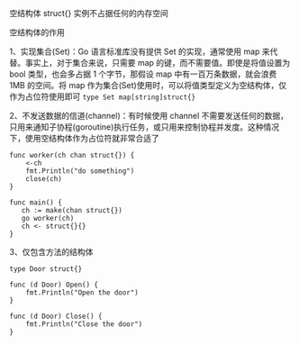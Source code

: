 
空结构体 struct{} 实例不占据任何的内存空间

空结构体的作用

1、实现集合(Set)：Go 语言标准库没有提供 Set 的实现，通常使用 map 来代替。事实上，对于集合来说，只需要 map 的键，而不需要值。即使是将值设置为 bool 类型，也会多占据 1 个字节，那假设 map 中有一百万条数据，就会浪费 1MB 的空间。将 map 作为集合(Set)使用时，可以将值类型定义为空结构体，仅作为占位符使用即可
```type Set map[string]struct{}```

2、不发送数据的信道(channel)：有时候使用 channel 不需要发送任何的数据，只用来通知子协程(goroutine)执行任务，或只用来控制协程并发度。这种情况下，使用空结构体作为占位符就非常合适了
```
func worker(ch chan struct{}) {
    <-ch
    fmt.Println("do something")
    close(ch)
}

func main() {
   ch := make(chan struct{})
   go worker(ch)
   ch <- struct{}{}
}
```

3、仅包含方法的结构体
```
type Door struct{}

func (d Door) Open() {
	fmt.Println("Open the door")
}

func (d Door) Close() {
	fmt.Println("Close the door")
}
```